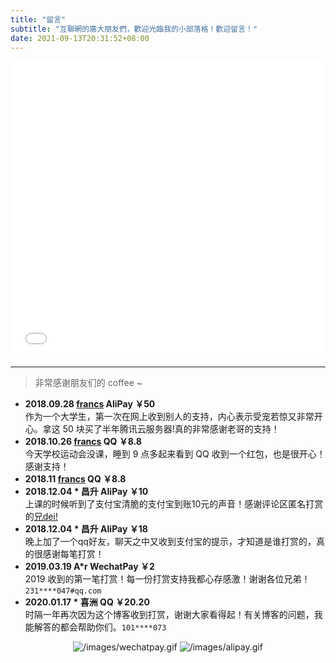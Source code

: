 ```yaml
---
title: "留言"
subtitle: "互聯網的廣大朋友們，歡迎光臨我的小部落格！歡迎留言！"
date: 2021-09-13T20:31:52+08:00
---
```


<iframe frameborder="no" border="0" marginwidth="0" marginheight="0" width="100%" height="475" src="//music.163.com/outchain/player?type=0&id=2280569152&auto=1&height=430"></iframe>

---

> 非常感谢朋友们的 coffee ~  

- **2018.09.28 [francs](https://postgres.fun) AliPay ￥50**  
  作为一个大学生，第一次在网上收到别人的支持，内心表示受宠若惊又非常开心。拿这 50 块买了半年腾讯云服务器!真的非常感谢老哥的支持！
- **2018.10.26 [francs](https://postgres.fun) QQ ￥8.8**  
  今天学校运动会没课，睡到 9 点多起来看到 QQ 收到一个红包，也是很开心！感谢支持！
- **2018.11 [francs](https://postgres.fun) QQ ￥8.8**
- **2018.12.04 * 昌升 AliPay ￥10**  
  上课的时候听到了支付宝清脆的支付宝到账10元的声音！感谢评论区匿名打赏的[兄dei!](#5c05d8189f545400678a8bbe)
- **2018.12.04 * 昌升 AliPay ￥18**  
  晚上加了一个qq好友，聊天之中又收到支付宝的提示，才知道是谁打赏的，真的很感谢每笔打赏！
- **2019.03.19 A\*r WechatPay ￥2**  
  2019 收到的第一笔打赏！每一份打赏支持我都心存感激！谢谢各位兄弟！`231****047#qq.com`
- **2020.01.17 * 喜洲 QQ ￥20.20**  
  时隔一年再次因为这个博客收到打赏，谢谢大家看得起！有关博客的问题，我能解答的都会帮助你们。`101****073` 

<center>
  <img class="lazyload" src="/svg/loading.svg" data-src="/images/wechatpay.gif" data-srcset="/images/wechatpay.gif, /images/wechatpay.gif 1.5x, /images/wechatpay.gif 2x" data-sizes="auto" alt="/images/wechatpay.gif" title="WechatPay" sizes="90px" srcset="/images/wechatpay.gif, /images/wechatpay.gif 1.5x, /images/wechatpay.gif 2x">
  <img class="lazyload" src="/svg/loading.svg" data-src="/images/alipay.gif" data-srcset="/images/alipay.gif, /images/alipay.gif 1.5x, /images/alipay.gif 2x" data-sizes="auto" alt="/images/alipay.gif" title="AliPay" sizes="90px" srcset="/images/alipay.gif, /images/alipay.gif 1.5x, /images/alipay.gif 2x">
</center>
